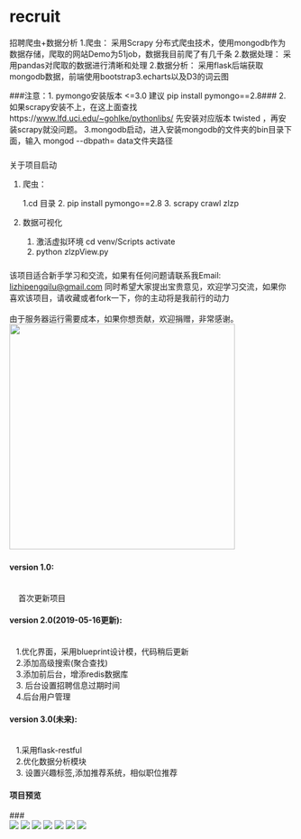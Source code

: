 # recruit
招聘爬虫+数据分析
1.爬虫：
    采用Scrapy 分布式爬虫技术，使用mongodb作为数据存储，爬取的网站Demo为51job，数据我目前爬了有几千条
2.数据处理：
     采用pandas对爬取的数据进行清晰和处理
2.数据分析：
    采用flask后端获取mongodb数据，前端使用bootstrap3.echarts以及D3的词云图

###注意：1. pymongo安装版本 <=3.0 建议 pip install pymongo==2.8###
        2. 如果scrapy安装不上，在这上面查找https://www.lfd.uci.edu/~gohlke/pythonlibs/ 先安装对应版本 twisted ，再安装scrapy就没问题。
        3.mongodb启动，进入安装mongodb的文件夹的bin目录下面，输入 mongod --dbpath= data文件夹路径
#####

###
关于项目启动
1. 爬虫：
    
   1.cd 目录
   2. pip install pymongo==2.8
   3. scrapy crawl zlzp
2. 数据可视化
   1. 激活虚拟环境 cd venv/Scripts
                  activate
   2. python zlzpView.py
###
       
###
该项目适合新手学习和交流，如果有任何问题请联系我Email: lizhipengqilu@gmail.com
同时希望大家提出宝贵意见，欢迎学习交流，如果你喜欢该项目，请收藏或者fork一下，你的主动将是我前行的动力
</br></br>由于服务器运行需要成本，如果你想贡献，欢迎捐赠，非常感谢。
<img src="https://github.com/Frank-qlu/recruit/blob/master/%E6%8B%9B%E8%81%98%E7%88%AC%E8%99%AB/images/wei.jpg"  align="middle" height="400" width="400" />
###
<h4>version 1.0:</h4></br>
&nbsp; &nbsp;         首次更新项目</br>
<h4>version 2.0(2019-05-16更新):</h4></br>
 &nbsp;&nbsp;         1.优化界面，采用blueprint设计模，代码稍后更新</br>
   &nbsp;&nbsp;        2.添加高级搜索(聚合查找)</br>
    &nbsp;&nbsp;       3.添加前后台，增添redis数据库</br>
   &nbsp;&nbsp;        3. 后台设置招聘信息过期时间</br>
    &nbsp;&nbsp;       4.后台用户管理</br>
<h4>version 3.0(未来):</h4></br>
   &nbsp;&nbsp;        1.采用flask-restful</br>
    &nbsp;&nbsp;       2.优化数据分析模块</br>
    &nbsp;&nbsp;       3. 设置兴趣标签,添加推荐系统，相似职位推荐</br>
<h4>项目预览</h4>
###</br>
<img src="https://github.com/Frank-qlu/recruit/blob/master/%E6%8B%9B%E8%81%98%E7%88%AC%E8%99%AB/images/1.png" />
<img src="https://github.com/Frank-qlu/recruit/blob/master/%E6%8B%9B%E8%81%98%E7%88%AC%E8%99%AB/images/2.png" />
<img src="https://github.com/Frank-qlu/recruit/blob/master/%E6%8B%9B%E8%81%98%E7%88%AC%E8%99%AB/images/wordcount.png" />
<img src="https://github.com/Frank-qlu/recruit/blob/master/%E6%8B%9B%E8%81%98%E7%88%AC%E8%99%AB/images/education.png" />
<img src="https://github.com/Frank-qlu/recruit/blob/master/%E6%8B%9B%E8%81%98%E7%88%AC%E8%99%AB/images/experience.png" />
<img src="https://github.com/Frank-qlu/recruit/blob/master/%E6%8B%9B%E8%81%98%E7%88%AC%E8%99%AB/images/search.png" />
<img src="https://github.com/Frank-qlu/recruit/blob/master/%E6%8B%9B%E8%81%98%E7%88%AC%E8%99%AB/images/back.png" />